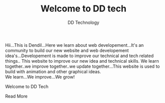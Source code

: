<h1 align="center">Welcome to DD tech</h1>
<html lang="en">
<head>
    <meta charset="UTF-8">
    <meta name="viewport" content="width=device-width, initial-scale=1.0">
    <title>DD Technology</title>
    <link rel="stylesheet" href="animation.css">
</head>
<body>
    <header class="head">DD Technology</header>
    <p class="content">
        Hii...This is Dendil...Here we learn about web developement...It's an community to build our new website 
        and web developement idea's...Developement is made to improve our technical and tech related things..
        This website to improve our new idea and technical skills. We learn together..we improve together..we update
        together...This website is used to build with animation and other graphical ideas.<br>
        We learn...We improve...We grow!
    </p>
    <div class="type">Welcome to DD Tech</div>
    <p class="btn">Read More</p>
</body>
</html>

